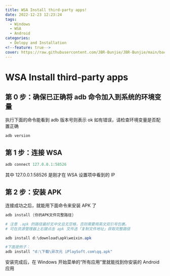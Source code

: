 ```yaml
---
title: WSA Install third-party apps!
date: 2022-12-23 12:23:24
tags:
  - Windows
  - WSA
  - Android
categories:
  - Delopy and Installation
<!--feature: true-->
cover: https://raw.githubusercontent.com/JBR-Bunjie/JBR-Bunjie/main/back.jpg
---
```


# WSA Install third-party apps

## 第 0 步：确保已正确将 adb 命令加入到系统的环境变量

执行下面的命令能看到 adb 版本号则表示 ok
如有错误，请检查环境变量是否配置正确

```powershell
adb version
```
## 第 1 步：连接 WSA

```powershell
adb connect 127.0.0.1:58526
```
其中 127.0.0.1:58526 是刚才在 WSA 设置项中看到的 IP

## 第 2 步：安装 APK

连接成功之后，就能用下面命令来安装 APK 了

```powershell
adb install {你的APK文件完整路径}

# 注意 .apk 的路径最好无中文且无空格，否则需要用英文双引号包裹。
# 可在资源管理器上右键点击 apk 文件选「复制文件地址」获取完整路径

adb install d:\download\apk\weixin.apk

#下面是例子：
adb install "d:\下载\异次元 iPlaySoft.com\qq.apk"
```

安装完成后，在 Windows 开始菜单的“所有应用”里就能找到你安装的 Android 应用

